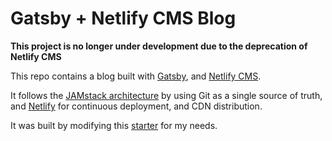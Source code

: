 # Gatsby + Netlify CMS Blog

**This project is no longer under development due to the deprecation of Netlify CMS**

This repo contains a blog built with [Gatsby](https://www.gatsbyjs.org/), and [Netlify CMS](https://www.netlifycms.org).

It follows the [JAMstack architecture](https://jamstack.org) by using Git as a single source of truth, and [Netlify](https://www.netlify.com) for continuous deployment, and CDN distribution.

It was built by modifying this [starter](https://github.com/netlify-templates/gatsby-starter-netlify-cms) for my needs.
